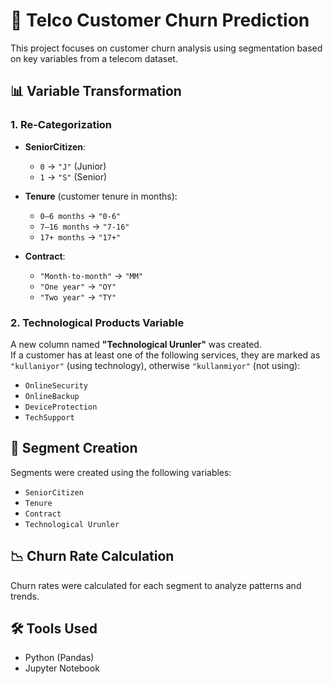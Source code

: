 # 📄 Telco Customer Churn Prediction

This project focuses on customer churn analysis using segmentation based on key variables from a telecom dataset.

## 📊 Variable Transformation

### 1. Re-Categorization
- **SeniorCitizen**:
  - `0` → `"J"` (Junior)
  - `1` → `"S"` (Senior)

- **Tenure** (customer tenure in months):
  - `0–6 months` → `"0-6"`
  - `7–16 months` → `"7-16"`
  - `17+ months` → `"17+"`

- **Contract**:
  - `"Month-to-month"` → `"MM"`
  - `"One year"` → `"OY"`
  - `"Two year"` → `"TY"`

### 2. Technological Products Variable
A new column named **"Technological Urunler"** was created.  
If a customer has at least one of the following services, they are marked as `"kullaniyor"` (using technology), otherwise `"kullanmiyor"` (not using):
- `OnlineSecurity`
- `OnlineBackup`
- `DeviceProtection`
- `TechSupport`

## 🎯 Segment Creation
Segments were created using the following variables:
- `SeniorCitizen`
- `Tenure`
- `Contract`
- `Technological Urunler`

## 📉 Churn Rate Calculation
Churn rates were calculated for each segment to analyze patterns and trends.

## 🛠️ Tools Used
- Python (Pandas)
- Jupyter Notebook

